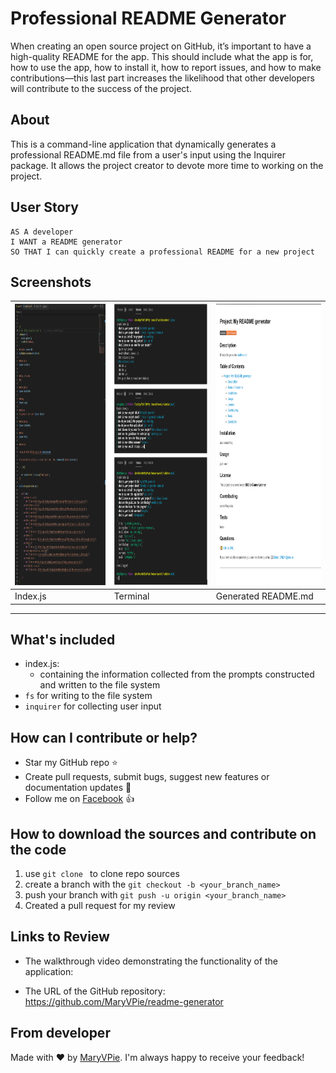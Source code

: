 # Professional README Generator

When creating an open source project on GitHub, it’s important to have a high-quality README for the app. This should include what the app is for, how to use the app, how to install it, how to report issues, and how to make contributions—this last part increases the likelihood that other developers will contribute to the success of the project.

## About

This is a command-line application that dynamically generates a professional README.md file from a user's input using the Inquirer package. It allows the project creator to devote more time to working on the project.

## User Story

```
AS A developer
I WANT a README generator
SO THAT I can quickly create a professional README for a new project
```


## Screenshots 

|<img src="/img/IDX.PNG" width="400" height="450" alt="Index js file"/>| <img src="/img/term.PNG" width="400" height="450" alt="Questions and answers in the terminal"/> | <img src="/img/GenRead.PNG" width="400" height="450" alt="Generated README file"/> |
| --- | --- | --- |
|  Index.js | Terminal | Generated README.md |

---

## What's included

- index.js:
  - containing the information collected from the prompts constructed and written to the file system
- `fs` for writing to the file system
- `inquirer` for collecting user input


## How can I contribute or help?
- Star my GitHub repo :star:
- Create pull requests, submit bugs, suggest new features or documentation updates :wrench:
- Follow me on [Facebook](https://www.facebook.com/profile.php?id=100004283254961) :thumbsup:

## How to download the sources and contribute on the code
1. use ```git clone ``` to clone repo sources
2. create a branch with the ```git checkout -b <your_branch_name>```
3. push your branch with ```git push -u origin <your_branch_name>``` 
4. Created a pull request for my review



## Links to Review

* The walkthrough video demonstrating the functionality of the application:


* The URL of the GitHub repository: https://github.com/MaryVPie/readme-generator


## From developer
Made with :heart: by [MaryVPie](https://github.com/MaryVPie).
I'm always happy to receive your feedback!
